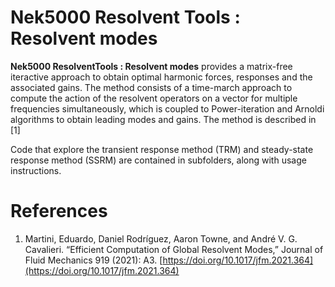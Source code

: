 # Nek5000 Resolvent Tools : Resolvent modes

**Nek5000 ResolventTools : Resolvent modes** provides a matrix-free iteractive approach to obtain optimal harmonic forces, responses and the associated gains. The method consists of a time-march approach to compute the action of the resolvent operators on a vector for multiple frequencies simultaneously, which is coupled to Power-iteration and Arnoldi algorithms to obtain leading modes and gains.  The method is described in [1]

Code that explore the transient response method (TRM) and steady-state response method (SSRM) are contained in subfolders, along with usage instructions.

# References

1. Martini, Eduardo, Daniel Rodríguez, Aaron Towne, and André V. G. Cavalieri. “Efficient Computation of Global Resolvent Modes,”  Journal of Fluid Mechanics 919 (2021): A3. [https://doi.org/10.1017/jfm.2021.364](https://doi.org/10.1017/jfm.2021.364)



